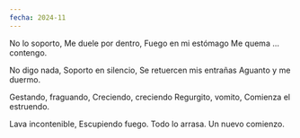 ```yaml
---
fecha: 2024-11
---
```

No lo soporto,
Me duele por dentro,
Fuego en mi estómago
Me quema … contengo.

No digo nada,
Soporto en silencio,
Se retuercen mis entrañas 
Aguanto y me duermo.

Gestando, fraguando, 
Creciendo, creciendo 
Regurgito, vomito,
Comienza el estruendo.


Lava incontenible, 
Escupiendo fuego.
Todo lo arrasa.
Un nuevo comienzo.
